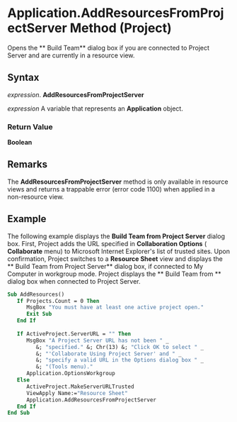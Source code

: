 
# Application.AddResourcesFromProjectServer Method (Project)

Opens the ** Build Team** dialog box if you are connected to Project Server and are currently in a resource view.


## Syntax

 _expression_. **AddResourcesFromProjectServer**

 _expression_ A variable that represents an **Application** object.


### Return Value

 **Boolean**


## Remarks

The  **AddResourcesFromProjectServer** method is only available in resource views and returns a trappable error (error code 1100) when applied in a non-resource view.


## Example

The following example displays the  **Build Team from Project Server** dialog box. First, Project adds the URL specified in **Collaboration Options** ( **Collaborate** menu) to Microsoft Internet Explorer's list of trusted sites. Upon confirmation, Project switches to a **Resource Sheet** view and displays the ** Build Team from Project Server** dialog box, if connected to My Computer in workgroup mode. Project displays the ** Build Team from <Project Name>** dialog box when connected to Project Server.


```vb
Sub AddResources() 
   If Projects.Count = 0 Then 
      MsgBox "You must have at least one active project open." 
      Exit Sub 
   End If 
 
   If ActiveProject.ServerURL = "" Then 
      MsgBox "A Project Server URL has not been " _ 
         &; "specified." &; Chr(13) &; "Click OK to select " _ 
         &; "'Collaborate Using Project Server' and " _ 
         &; "specify a valid URL in the Options dialog box " _ 
         &; "(Tools menu)." 
      Application.OptionsWorkgroup 
   Else 
      ActiveProject.MakeServerURLTrusted 
      ViewApply Name:="Resource Sheet" 
      Application.AddResourcesFromProjectServer 
   End If 
End Sub
```

